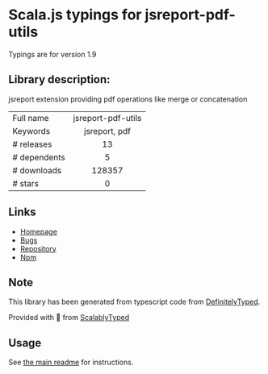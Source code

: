 
# Scala.js typings for jsreport-pdf-utils

Typings are for version 1.9

## Library description:
jsreport extension providing pdf operations like merge or concatenation

|                    |                 |
| ------------------ | :-------------: |
| Full name          | jsreport-pdf-utils |
| Keywords           | jsreport, pdf |
| # releases         | 13 |
| # dependents       | 5 |
| # downloads        | 128357 |
| # stars            | 0 |

## Links
- [Homepage](https://github.com/jsreport/jsreport-pdf-utils)
- [Bugs](https://github.com/jsreport/jsreport-pdf-utils/issues)
- [Repository](https://github.com/jsreport/jsreport-pdf-utils)
- [Npm](https://www.npmjs.com/package/jsreport-pdf-utils)
    


## Note
This library has been generated from typescript code from [DefinitelyTyped](https://definitelytyped.org).

Provided with :purple_heart: from [ScalablyTyped](https://github.com/oyvindberg/ScalablyTyped)

## Usage
See [the main readme](../../readme.md) for instructions.


